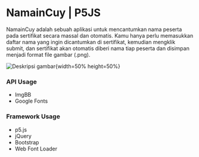 # NamainCuy | P5JS

NamainCuy adalah sebuah aplikasi untuk mencantumkan nama peserta pada sertifikat secara massal dan otomatis. Kamu hanya perlu memasukkan daftar nama yang ingin dicantumkan di sertifikat, kemudian mengklik submit, dan sertifikat akan otomatis diberi nama tiap peserta dan disimpan menjadi format file gambar (.png).

![Deskripsi gambar](https://i.ibb.co/dD801S8/1.png){width=50% height=50%}

### API Usage

- ImgBB
- Google Fonts

### Framework Usage

- p5.js
- jQuery
- Bootstrap
- Web Font Loader
